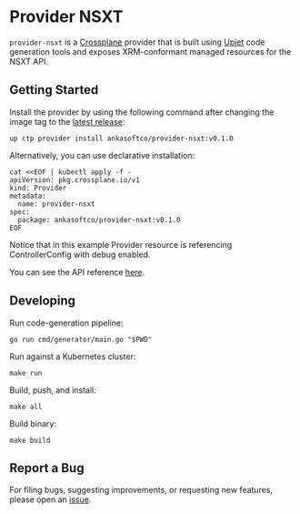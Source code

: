 # Provider NSXT

`provider-nsxt` is a [Crossplane](https://crossplane.io/) provider that
is built using [Upjet](https://github.com/upbound/upjet) code
generation tools and exposes XRM-conformant managed resources for the
NSXT API.

## Getting Started

Install the provider by using the following command after changing the image tag
to the [latest release](https://marketplace.upbound.io/providers/ankasoftco/provider-nsxt):
```
up ctp provider install ankasoftco/provider-nsxt:v0.1.0
```

Alternatively, you can use declarative installation:
```
cat <<EOF | kubectl apply -f -
apiVersion: pkg.crossplane.io/v1
kind: Provider
metadata:
  name: provider-nsxt
spec:
  package: ankasoftco/provider-nsxt:v0.1.0
EOF
```

Notice that in this example Provider resource is referencing ControllerConfig with debug enabled.

You can see the API reference [here](https://doc.crds.dev/github.com/ankasoftco/provider-nsxt).

## Developing

Run code-generation pipeline:
```console
go run cmd/generator/main.go "$PWD"
```

Run against a Kubernetes cluster:

```console
make run
```

Build, push, and install:

```console
make all
```

Build binary:

```console
make build
```

## Report a Bug

For filing bugs, suggesting improvements, or requesting new features, please
open an [issue](https://github.com/ankasoftco/provider-nsxt/issues).

